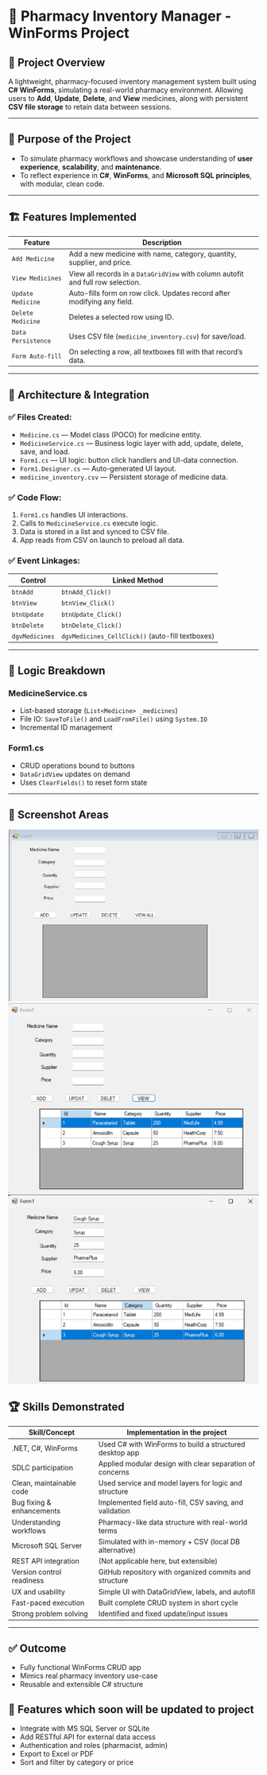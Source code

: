 # 🧾 Pharmacy Inventory Manager - WinForms Project

## 📌 Project Overview

A lightweight, pharmacy-focused inventory management system built using **C# WinForms**, simulating a real-world pharmacy environment. Allowing users to **Add**, **Update**, **Delete**, and **View** medicines, along with persistent **CSV file storage** to retain data between sessions.

---

## 🎯 Purpose of the Project

* To simulate pharmacy workflows and showcase understanding of **user experience**, **scalability**, and **maintenance**.
* To reflect experience in **C#**, **WinForms**, and **Microsoft SQL principles**, with modular, clean code.

---

## 🏗️ Features Implemented

| Feature            | Description                                                                      |
| ------------------ | -------------------------------------------------------------------------------- |
| `Add Medicine`     | Add a new medicine with name, category, quantity, supplier, and price.           |
| `View Medicines`   | View all records in a `DataGridView` with column autofit and full row selection. |
| `Update Medicine`  | Auto-fills form on row click. Updates record after modifying any field.          |
| `Delete Medicine`  | Deletes a selected row using ID.                                                 |
| `Data Persistence` | Uses CSV file (`medicine_inventory.csv`) for save/load.                          |
| `Form Auto-fill`   | On selecting a row, all textboxes fill with that record’s data.                  |

---

## 🔗 Architecture & Integration

### ✅ Files Created:

* `Medicine.cs` — Model class (POCO) for medicine entity.
* `MedicineService.cs` — Business logic layer with add, update, delete, save, and load.
* `Form1.cs` — UI logic: button click handlers and UI-data connection.
* `Form1.Designer.cs` — Auto-generated UI layout.
* `medicine_inventory.csv` — Persistent storage of medicine data.

### ✅ Code Flow:

1. `Form1.cs` handles UI interactions.
2. Calls to `MedicineService.cs` execute logic.
3. Data is stored in a list and synced to CSV file.
4. App reads from CSV on launch to preload all data.

### ✅ Event Linkages:

| Control        | Linked Method                                    |
| -------------- | ------------------------------------------------ |
| `btnAdd`       | `btnAdd_Click()`                                 |
| `btnView`      | `btnView_Click()`                                |
| `btnUpdate`    | `btnUpdate_Click()`                              |
| `btnDelete`    | `btnDelete_Click()`                              |
| `dgvMedicines` | `dgvMedicines_CellClick()` (auto-fill textboxes) |

---

## 🧠 Logic Breakdown

### MedicineService.cs

* List-based storage (`List<Medicine> _medicines`)
* File IO: `SaveToFile()` and `LoadFromFile()` using `System.IO`
* Incremental ID management

### Form1.cs

* CRUD operations bound to buttons
* `DataGridView` updates on demand
* Uses `ClearFields()` to reset form state

---

## 📸 Screenshot Areas

![FormUI](FormUI.png)
![Added Medicine Records](Medicines.png)
![Autofill records Update](Autofillrecords.png)

## 🏆 Skills Demonstrated 

| Skill/Concept             | Implementation in the project                           |
| ------------------------- | -----------------------------------------------------   |
| .NET, C#, WinForms        | Used C# with WinForms to build a structured desktop app |
| SDLC participation        | Applied modular design with clear separation of concerns|
| Clean, maintainable code  | Used service and model layers for logic and structure   |
| Bug fixing & enhancements | Implemented field auto-fill, CSV saving, and validation |
| Understanding workflows   | Pharmacy-like data structure with real-world terms      |
| Microsoft SQL Server      | Simulated with in-memory + CSV (local DB alternative)   |
| REST API integration      | (Not applicable here, but extensible)                   |
| Version control readiness | GitHub repository with organized commits and structure  |
| UX and usability          | Simple UI with DataGridView, labels, and autofill       |
| Fast-paced execution      | Built complete CRUD system in short cycle               |
| Strong problem solving    | Identified and fixed update/input issues                |

---
## ✅ Outcome

* Fully functional WinForms CRUD app
* Mimics real pharmacy inventory use-case
* Reusable and extensible C# structure

## 📁 Features which soon will be updated to project

* Integrate with MS SQL Server or SQLite
* Add RESTful API for external data access
* Authentication and roles (pharmacist, admin)
* Export to Excel or PDF
* Sort and filter by category or price



